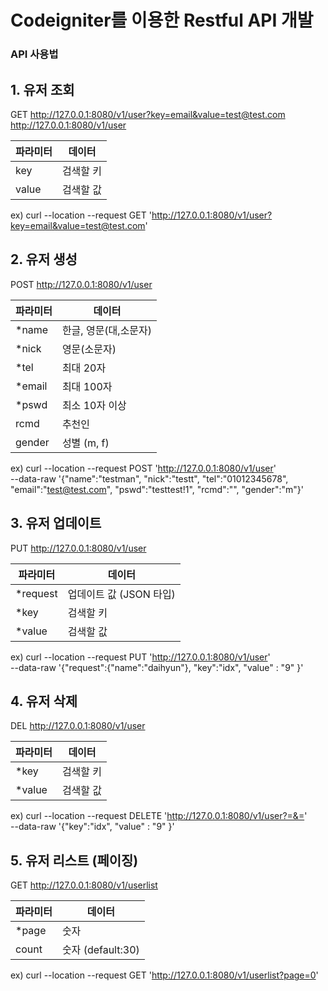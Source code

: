 # Codeigniter를 이용한 Restful API 개발

### API 사용법

## 1. 유저 조회

GET http://127.0.0.1:8080/v1/user?key=email&value=test@test.com
http://127.0.0.1:8080/v1/user


| 파라미터 | 데이터 |
| -- | -- |
|key | 검색할 키 |
|value| 검색할 값 |

ex) curl --location --request GET 'http://127.0.0.1:8080/v1/user?key=email&value=test@test.com'

## 2. 유저 생성

POST http://127.0.0.1:8080/v1/user


| 파라미터 | 데이터 |
| -- | -- |
| *name | 한글, 영문(대,소문자) |
| *nick | 영문(소문자) |
| *tel | 최대 20자 |
| *email | 최대 100자 |
| *pswd | 최소 10자 이상 |
| rcmd | 추천인 |
| gender | 성별 (m, f) |

ex) curl --location --request POST 'http://127.0.0.1:8080/v1/user' \
--data-raw '{"name":"testman", "nick":"testt", "tel":"01012345678", "email":"test@test.com", "pswd":"testtest!1", "rcmd":"", "gender":"m"}'

## 3. 유저 업데이트

PUT http://127.0.0.1:8080/v1/user


| 파라미터 | 데이터 |
| -- | -- |
|*request | 업데이트 값 (JSON 타입) |
|*key | 검색할 키 |
|*value| 검색할 값 |

ex) curl --location --request PUT 'http://127.0.0.1:8080/v1/user' \
--data-raw '{"request":{"name":"daihyun"}, "key":"idx", "value" : "9" }'

## 4. 유저 삭제

DEL http://127.0.0.1:8080/v1/user


| 파라미터 | 데이터 |
| -- | -- |
|*key | 검색할 키 |
|*value| 검색할 값 |

ex) curl --location --request DELETE 'http://127.0.0.1:8080/v1/user?=&=' \
--data-raw '{"key":"idx", "value" : "9" }'

## 5. 유저 리스트 (페이징)

GET http://127.0.0.1:8080/v1/userlist


| 파라미터 | 데이터 |
| -- | -- |
|*page | 숫자 |
|count| 숫자 (default:30) |

ex) curl --location --request GET 'http://127.0.0.1:8080/v1/userlist?page=0'
